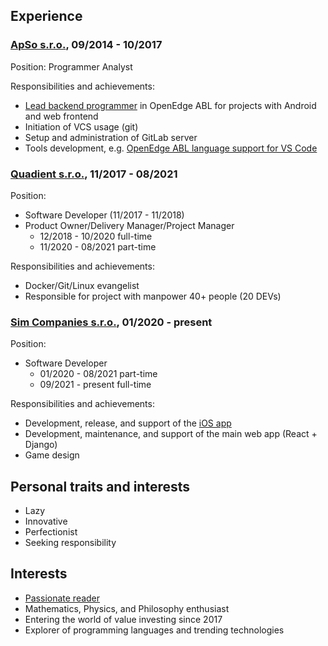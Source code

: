 ## Experience
### [ApSo s.r.o.](https://www.apso.cz/), 09/2014 - 10/2017
Position: Programmer Analyst

Responsibilities and achievements:
 - [Lead backend programmer](https://en.wikipedia.org/wiki/Lead_programmer) in OpenEdge ABL for projects with Android and web frontend
 - Initiation of VCS usage (git)
 - Setup and administration of GitLab server
 - Tools development, e.g. [OpenEdge ABL language support for VS Code](https://marketplace.visualstudio.com/items?itemName=zvg.vscode-oeabl)

### [Quadient s.r.o.](https://www.quadient.com/), 11/2017 - 08/2021
Position:
 - Software Developer (11/2017 - 11/2018)
 - Product Owner/Delivery Manager/Project Manager
   - 12/2018 - 10/2020 full-time
   - 11/2020 - 08/2021 part-time

Responsibilities and achievements:
 - Docker/Git/Linux evangelist
 - Responsible for project with manpower 40+ people (20 DEVs)

### [Sim Companies s.r.o.](https://www.simcompanies.com/), 01/2020 - present
Position:
 - Software Developer
    - 01/2020 - 08/2021 part-time
    - 09/2021 - present full-time

Responsibilities and achievements:
- Development, release, and support of the [iOS app](https://apps.apple.com/us/app/id1502566059)
- Development, maintenance, and support of the main web app (React + Django)
- Game design

## Personal traits and interests
 - Lazy
 - Innovative
 - Perfectionist
 - Seeking responsibility

## Interests
 - [Passionate reader](https://www.goodreads.com/user/show/54880174-v-clav-sobotka)
 - Mathematics, Physics, and Philosophy enthusiast
 - Entering the world of value investing since 2017
 - Explorer of programming languages and trending technologies
